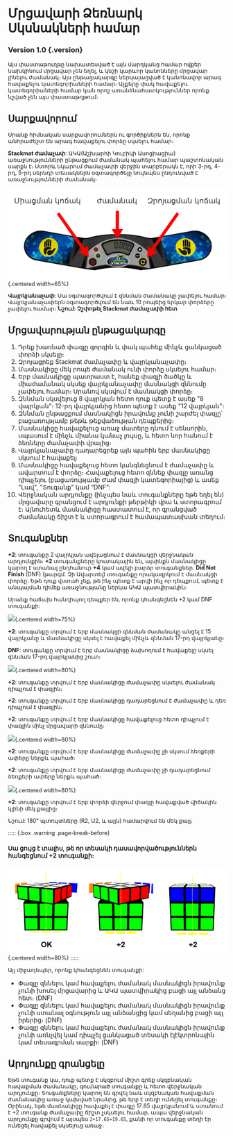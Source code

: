 # Մրցավարի Ձեռնարկ Սկսնակների համար

### Version 1.0 {.version}

Այս փաստաթուղթը նախատեսված է այն մարդկանց համար ովքեր նախկինում մրցավար չեն եղել, և կնշի կարևոր կանոնները մրցավար լինելու ժամանակ։ Այս ընթացակարգը ներկայացված է կանոնավոր արագ հավաքելու կատեգորիաների համար։ Աչքերը փակ հավաքելու կատեգորիաների համար կան որոշ առանձնահատկություններ որոնք նշված չեն այս փաստաթղթում։

## Սարքավորում

Սրանք հիմնական սարքավորումներն ու գործիքներն են, որոնք անհրաժեշտ են արագ հավաքելու փորձը սկսելու համար։

**Stackmat ժամաչափ**: ԱԿԱ(Աշխարհի Կուբիկի Ասոցիացիա) առաջնությունների ընթացքում ժամանակ պահելու համար պաշտոնական սարքն է։ Ստորև նկարում ժամաչափի վերջին տարբերակն է, որի 3-րդ, 4-րդ, 5-րդ սերնդի տեսակներն օգտագործելը նույնպես ընդունված է առաջնությունների ժամանակ։

![](images/timer-am.png){.centered width=65%}

**Վայրկյանաչափ**: Սա օգտագործվում է զննման ժամանակը չափելու համար։ Վայրկյանաչափերն օգտագործվում են նաև 10 րոպեից երկար փորձերը չափելու համար։ **Նշում: Չշփոթել Stackmat ժամաչափի հետ**

## Մրցավարության ընթացակարգը

1. Դրեք խառնած փազլը գորգին և փակ պահեք մինչև ցանկացած փորձի սկսելը։
2. Զրոյացրեք Stackmat ժամաչափը և վայրկյանաչափը։
3. Մասնակիցը մեկ րոպե ժամանակ ունի փորձը սկսելու համար։
4. Երբ մասնակիցը պատրաստ է, հանեք փազլի ծածկը և միաժամանակ սկսեք վայրկյանաչափը մասնակցի զննումը չափելու համար։ Սրանով սկսվում է մասնակցի փորձը։
5. Զննման սկսվելուց 8 վայրկյան հետո դուք պետք է ասեք "8 վայրկյան"։ 12-րդ վայրկյանից հետո պետք է ասեք "12 վայրկյան"։
6. Զննման ընթացքում մասնակիցն իրավունք չունի շարժել փազլը՝ բացառությամբ թեթև թեքվածության դեպքերից։
7. Մասնակիցը հավաքելուց առաջ մատերը դնում է սենսորին, սպասում է մինչև միանա կանաչ լույսը, և հետո նոր հանում է ձեռները ժամաչափի վրայից։
8. Վայրկյանաչափը դադարեցրեք այն պահին երբ մասնակիցը սկսում է հավաքել։
9. Մասնակիցը հավաքելուց հետո կանգնեցնում է ժամաչափը և ավարտում է փորձը։ Հավաքելուց հետո զննեք փազլը առանց դիպչելու (բացառությամբ Ժամ փազլի կատեգորիայից) և ասեք "Լավ", "Տուգանք" կամ “DNF”:
10. Վերջնական արդյունքը (ինչպես նաև տուգանքները եթե եղել են) մրցավարը գրանցում է արդյունքի թերթիկի վրա և ստորագրում է։ Այնուհետև մասնակիցը հաստատում է, որ գրանցված ժամանակը ճիշտ է և ստորագրում է համապատասխան տեղում։

## Տուգանքներ

**+2**: տուգանքը 2 վայրկյան ավելացնում է մասնակցի վերջնական արդյունքին։ **+2** տուգանքները կուտակային են, այսինքն մասնակիցը կարող է ստանալ ընդհանուր **+4** կամ ավելի բարձր տուգանքներ. **Did Not Finish** (DNF) (թարգմ․ Չի Ավարտել) տուգանքը որակազրկում է մասնակցի փորձը։ Եթե դուք վստահ չեք, թե ինչ պետք է արվի ինչ որ դեպքում, պետք է անպայման դիմեք առաջնությանը ներկա ԱԿԱ պատվիրակին։

Սրանք հաճախ հանդիպող դեպքեր են, որոնք կհանգեցնեն +2 կամ DNF տուգանքի:

![](images/penalty1.png){.centered width=75%}

**+2**: տուգանքը տրվում է երբ մասնակցի զննման ժամանակը անցել է 15 վայրկյանը և մասնակիցը սկսել է հավաքել մինչև զննման 17-րդ վայրկյանը։

**DNF**: տուգանքը տրվում է երբ մասնակիցը ձախողում է հավաքելը սկսել զննման 17-րդ վայրկյանից շուտ։

![](images/penalty2.png){.centered width=80%}

**+2**: տուգանքը տրվում է երբ մասնակիցը ժամաչափը սկսելու ժամանակ դիպչում է փազլին։

**+2**: տուգանքը տրվում է երբ մասնակիցը դադարեցնում է ժամաչափը և դեռ դիպչում է փազլին։

**+2**: տուգանքը տրվում է երբ մասնակիցը հավաքելուց հետո դիպչում է փազլին մինչ մրցավարի զննումը։

![](images/penalty3.png){.centered width=80%}

**+2**: տուգանքը տրվում է երբ մասնակիցը ժամաչափը չի սկսում ձեռքերի ափերը ներքև պահած։

**+2**: տուգանքը տրվում է երբ մասնակիցը ժամաչափը չի դադարեցնում ձեռքերի ափերը ներքև պահած։

![](images/penalty4.png){.centered width=80%}

**+2**: տուգանքը տրվում է երբ փորձի վերջում փազլը հավաքված վիճակին կլինի մեկ քայլից։

Նշում: 180° պտույտները (R2, U2, և այլն) համարվում են մեկ քայլ։

::::: {.box .warning .page-break-before}

#### Սա ցույց է տալիս, թե որ տեսակի դասավորվածություններն հանգեցնում +2 տուգանքի։

![](images/misalignments.png){.centered width=80%}
:::::

Այլ միջադեպեր, որոնք կհանգեցնեն տուգանքի:

- Փազլը զննելու կամ հավաքելու ժամանակ մասնակիցն իրավունք չունի խոսել մրցավարից և ԱԿԱ պատվիրակից բացի այլ անձանց հետ։ (DNF)
- Փազլը զննելու կամ հավաքելու ժամանակ մասնակիցն իրավունք չունի ստանալ օգնություն այլ անձանցից կամ սեղանից բացի այլ իրերից։ (DNF)
- Փազլը զննելու կամ հավաքելու ժամանակ մասնակիցն իրավունք չունի առնչվել կամ դիպչել ցանկացած տեսակի էլէկտրոնային կամ տեսագրման սարքի։ (DNF)

## Արդյունքը գրանցելը

Եթե տուգանք կա, դուք պետք է սկզբում միշտ գրեք սկզբնական հավաքման ժամանակը, գումարած տուգանքը և հետո վերջնական արդյունքը։ Տուգանքները կարող են գրվել նաև սկզբնական հավաքման ժամանակից առաջ կախված նրանից, թե երբ է տեղի ունեցել տուգանքը։ Օրինակ, եթե մասնակիցը հավաքել է փազլը 17․65 վայրկյանում և ստանում է +2 տուգանք ժամաչափը ճիշտ չսկսելու համար, ապա վերջնական արդյունքը գրվում է այսպես `2+17.65=19.65`, քանի որ տուգանքը տեղի էր ունեցել հավաքել սկսելուց առաջ։

<style>
  p { font-size: 9.5pt; }
</style>